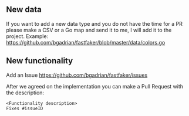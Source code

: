 ## New data
If you want to add a new data type and you do not have the time for a PR please make a CSV or a Go map and send it to me, I will add it to the project. Example: https://github.com/bgadrian/fastfaker/blob/master/data/colors.go

## New functionality
Add an Issue https://github.com/bgadrian/fastfaker/issues

After we agreed on the implementation you can make a Pull Request with the description:
```
<Functionality description>
Fixes #issueID
```
